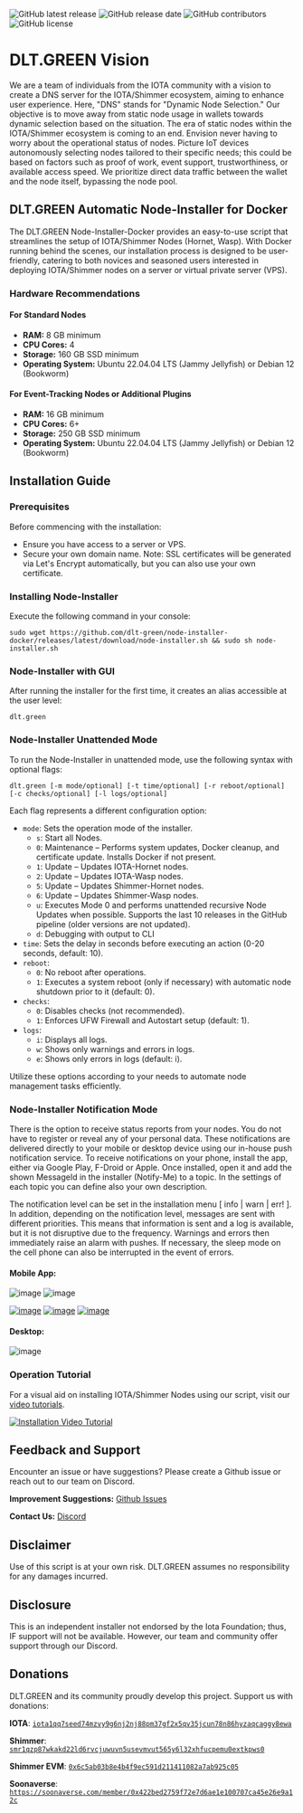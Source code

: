 ![GitHub latest release](https://img.shields.io/github/v/release/dlt-green/Node-Installer-docker)
![GitHub release date](https://img.shields.io/github/release-date/dlt-green/Node-Installer-docker)
![GitHub contributors](https://img.shields.io/github/contributors/dlt-green/Node-Installer-docker)
![GitHub license](https://img.shields.io/github/license/dlt-green/Node-Installer-docker)

# DLT.GREEN Vision

We are a team of individuals from the IOTA community with a vision to create a DNS server for the IOTA/Shimmer ecosystem, aiming to enhance user experience. Here, "DNS" stands for "Dynamic Node Selection." Our objective is to move away from static node usage in wallets towards dynamic selection based on the situation. The era of static nodes within the IOTA/Shimmer ecosystem is coming to an end. Envision never having to worry about the operational status of nodes. Picture IoT devices autonomously selecting nodes tailored to their specific needs; this could be based on factors such as proof of work, event support, trustworthiness, or available access speed. We prioritize direct data traffic between the wallet and the node itself, bypassing the node pool.

## DLT.GREEN Automatic Node-Installer for Docker

The DLT.GREEN Node-Installer-Docker provides an easy-to-use script that streamlines the setup of IOTA/Shimmer Nodes (Hornet, Wasp). With Docker running behind the scenes, our installation process is designed to be user-friendly, catering to both novices and seasoned users interested in deploying IOTA/Shimmer nodes on a server or virtual private server (VPS).

### Hardware Recommendations

#### For Standard Nodes
- **RAM:** 8 GB minimum
- **CPU Cores:** 4
- **Storage:** 160 GB SSD minimum
- **Operating System:** Ubuntu 22.04.04 LTS (Jammy Jellyfish) or Debian 12 (Bookworm)

#### For Event-Tracking Nodes or Additional Plugins
- **RAM:** 16 GB minimum
- **CPU Cores:** 6+
- **Storage:** 250 GB SSD minimum
- **Operating System:** Ubuntu 22.04.04 LTS (Jammy Jellyfish) or Debian 12 (Bookworm)

## Installation Guide

### Prerequisites
Before commencing with the installation:
- Ensure you have access to a server or VPS.
- Secure your own domain name.
Note: SSL certificates will be generated via Let's Encrypt automatically, but you can also use your own certificate.

### Installing Node-Installer

Execute the following command in your console:
```console
sudo wget https://github.com/dlt-green/node-installer-docker/releases/latest/download/node-installer.sh && sudo sh node-installer.sh
```

### Node-Installer with GUI

After running the installer for the first time, it creates an alias accessible at the user level:
```console
dlt.green
```

### Node-Installer Unattended Mode

To run the Node-Installer in unattended mode, use the following syntax with optional flags:
```console
dlt.green [-m mode/optional] [-t time/optional] [-r reboot/optional] [-c checks/optional] [-l logs/optional]
```

Each flag represents a different configuration option:

- `mode`: Sets the operation mode of the installer.
   - `s`: Start all Nodes.
   - `0`: Maintenance – Performs system updates, Docker cleanup, and certificate update. Installs Docker if not present.
   - `1`: Update – Updates IOTA-Hornet nodes.
   - `2`: Update – Updates IOTA-Wasp nodes.
   - `5`: Update – Updates Shimmer-Hornet nodes.
   - `6`: Update – Updates Shimmer-Wasp nodes.
   - `u`: Executes Mode 0 and performs unattended recursive Node Updates when possible. Supports the last 10 releases in the GitHub pipeline (older versions are not updated).
   - `d`: Debugging with output to CLI
- `time`: Sets the delay in seconds before executing an action (0-20 seconds, default: 10).
- `reboot`:
   - `0`: No reboot after operations.
   - `1`: Executes a system reboot (only if necessary) with automatic node shutdown prior to it (default: 0).
- `checks`:
   - `0`: Disables checks (not recommended).
   - `1`: Enforces UFW Firewall and Autostart setup (default: 1).
- `logs`:
   - `i`: Displays all logs.
   - `w`: Shows only warnings and errors in logs.
   - `e`: Shows only errors in logs (default: i).

Utilize these options according to your needs to automate node management tasks efficiently.

### Node-Installer Notification Mode

There is the option to receive status reports from your nodes. You do not have to register or reveal any of your personal data. These notifications are delivered directly to your mobile or desktop device using our in-house push notification service. To receive notifications on your phone, install the app, either via Google Play, F-Droid or Apple. Once installed, open it and add the shown MessageId in the installer (Notify-Me) to a topic. In the settings of each topic you can define also your own description.

The notification level can be set in the installation menu [ info | warn | err! ]. In addition, depending on the notification level, messages are sent with different priorities. This means that information is sent and a log is available, but it is not disruptive due to the frequency. Warnings and errors then immediately raise an alarm with pushes. If necessary, the sleep mode on the cell phone can also be interrupted in the event of errors.

#### Mobile App:

![image](https://github.com/dlt-green/node-installer-docker/assets/89119285/00703d7e-f3f6-4c79-a94b-8eb805c708a6)  ![image](https://github.com/dlt-green/node-installer-docker/assets/89119285/42730846-59f5-4cad-ac9a-7a08f53b512c)

[![image](https://github.com/dlt-green/node-installer-docker/assets/89119285/db8a1d0f-c7e8-4048-992f-14a24de674c3)](https://play.google.com/store/apps/details?id=io.heckel.ntfy) [![image](https://github.com/dlt-green/node-installer-docker/assets/89119285/c9670c2e-ef99-46e1-9dac-fbf6d53a48c9)](https://f-droid.org/en/packages/io.heckel.ntfy/) [![image](https://github.com/dlt-green/node-installer-docker/assets/89119285/78ce7ad3-3502-4130-b951-3c4ac103d471)](https://apps.apple.com/us/app/ntfy/id1625396347)

#### Desktop:

![image](https://github.com/dlt-green/node-installer-docker/assets/89119285/cf34ccb6-2780-40a7-9211-48a1c0b5df16)

### Operation Tutorial

For a visual aid on installing IOTA/Shimmer Nodes using our script, visit our [video tutorials](https://www.youtube.com/channel/UCg1PgTJ1NzdoS1JYcnJtDUg).

[![Installation Video Tutorial](https://github.com/dlt-green/Node-Installer-docker/assets/89119285/e6bb308b-29a7-48e6-8eac-809e3069139a)](https://www.youtube.com/channel/UCg1PgTJ1NzdoS1JYcnJtDUg)

## Feedback and Support

Encounter an issue or have suggestions? Please create a Github issue or reach out to our team on Discord.

**Improvement Suggestions:** [Github Issues](https://github.com/dlt-green/Node-Installer-docker/issues)

**Contact Us:** [Discord](https://discord.gg/XaBnsE5NGb)

## Disclaimer

Use of this script is at your own risk. DLT.GREEN assumes no responsibility for any damages incurred.

## Disclosure

This is an independent installer not endorsed by the Iota Foundation; thus, IF support will not be available. However, our team and community offer support through our Discord.

## Donations

DLT.GREEN and its community proudly develop this project. Support us with donations:

**IOTA**: [`iota1qq7seed74mzvy9g6nj2nj88pm37gf2x5qv35jcun78n86hyzaqcaggy8ewa`](https://explorer.iota.org/mainnet/addr/iota1qq7seed74mzvy9g6nj2nj88pm37gf2x5qv35jcun78n86hyzaqcaggy8ewa)

**Shimmer**: [`smr1qzp87wkakd22ld6rvcjuwuvn5usevmvut565y6l32xhfucpemu0extkpws0`](https://explorer.shimmer.network/shimmer/addr/smr1qzp87wkakd22ld6rvcjuwuvn5usevmvut565y6l32xhfucpemu0extkpws0)

**Shimmer EVM**: [`0x6c5ab03b8e4b4f9ec591d211411082a7ab925c05`](https://explorer.evm.shimmer.network/address/0x6c5aB03b8E4b4F9ec591D211411082A7ab925C05)

**Soonaverse**: [`https://soonaverse.com/member/0x422bed2759f72e7d6ae1e100707ca45e26e9a12c`](https://soonaverse.com/member/0x422bed2759f72e7d6ae1e100707ca45e26e9a12c)
